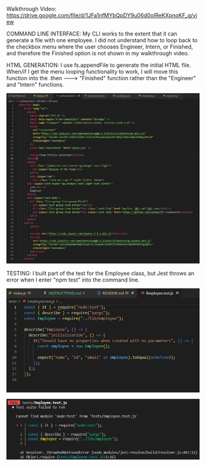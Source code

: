 Walkthrough Video: https://drive.google.com/file/d/1JFa1nfMYbQpDY9u06d0oIReKXpnoKF_g/view

COMMAND LINE INTERFACE:
My CLI works to the extent that it can generate a file with one employee. I did not understand how to loop back to the checkbox menu where the user chooses Engineer, Intern, or Finished, and therefore the Finished option is not shown in my walkthrough video.

HTML GENERATION:
I use fs.appendFile to generate the initial HTML file. When/if I get the menu looping functionality to work, I will move this function into the .then ---> "Finished" function rather than the "Engineer" and "Intern" functions.

![](assets/images/team-profile-generator%20generated%20html.jpeg)

TESTING:
I built part of the test for the Employee class, but Jest throws an error when I enter "npm test" into the command line.

![](assets/images/employee-test.jpeg)

![](assets/images/jest-error.jpeg)
